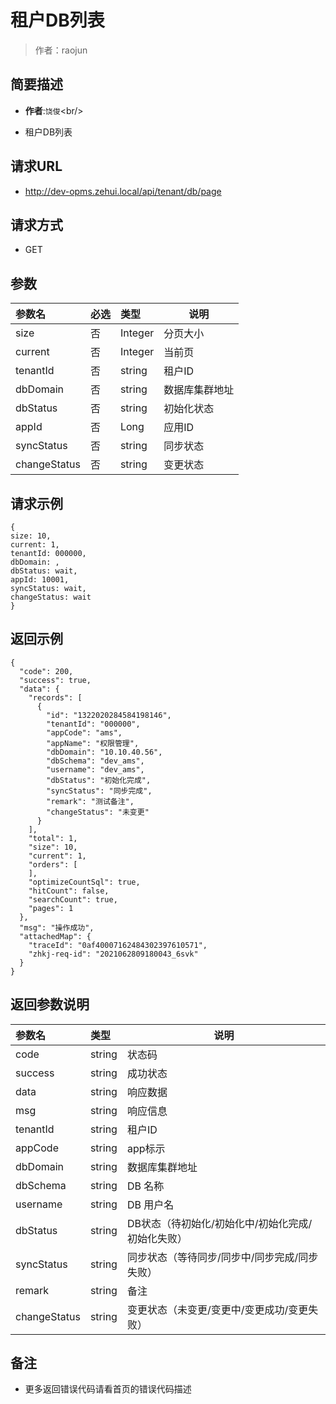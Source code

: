 # 租户DB列表

> 作者：raojun

## 简要描述

- **作者**:`饶俊`&lt;br/>

- 租户DB列表

## 请求URL
- http://dev-opms.zehui.local/api/tenant/db/page

## 请求方式
- GET

## 参数

|参数名|必选|类型|说明|
|:----    |:---|:----- |-----   |
|size |否  |Integer |分页大小   |
|current |否  |Integer |当前页   |
|tenantId |否  |string | 租户ID    |
|dbDomain |否  |string | 数据库集群地址    |
|dbStatus |否  |string | 初始化状态    |
|appId |否  |Long | 应用ID    |
|syncStatus |否  |string | 同步状态    |
|changeStatus |否  |string | 变更状态    |

## 请求示例
``` 
{
size: 10,
current: 1,
tenantId: 000000,
dbDomain: ,
dbStatus: wait,
appId: 10001,
syncStatus: wait,
changeStatus: wait
}
```

## 返回示例

```
{
  "code": 200,
  "success": true,
  "data": {
    "records": [
      {
        "id": "1322020284584198146",
        "tenantId": "000000",
        "appCode": "ams",
        "appName": "权限管理",
        "dbDomain": "10.10.40.56",
        "dbSchema": "dev_ams",
        "username": "dev_ams",
        "dbStatus": "初始化完成",
        "syncStatus": "同步完成",
        "remark": "测试备注",
        "changeStatus": "未变更"
      }
    ],
    "total": 1,
    "size": 10,
    "current": 1,
    "orders": [
    ],
    "optimizeCountSql": true,
    "hitCount": false,
    "searchCount": true,
    "pages": 1
  },
  "msg": "操作成功",
  "attachedMap": {
    "traceId": "0af40007162484302397610571",
    "zhkj-req-id": "2021062809180043_6svk"
  }
}
```

## 返回参数说明

|参数名|类型|说明|
|:-----  |:-----|-----                           |
|code |string   |状态码   |
|success |string   |成功状态   |
|data |string   |响应数据   |
|msg |string   |响应信息   |
|tenantId |string   |租户ID   |
|appCode |string   |app标示   |
|dbDomain |string   |数据库集群地址   |
|dbSchema |string   |DB 名称   |
|username |string   |DB 用户名   |
|dbStatus |string   |DB状态（待初始化/初始化中/初始化完成/初始化失败）   |
|syncStatus |string   |同步状态（等待同步/同步中/同步完成/同步失败）   |
|remark |string   |备注   |
|changeStatus |string   |变更状态（未变更/变更中/变更成功/变更失败）   |
## 备注 

- 更多返回错误代码请看首页的错误代码描述